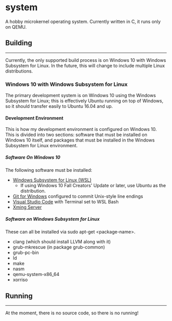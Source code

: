 # system
A hobby microkernel operating system. Currently written in C, it runs only on QEMU.

## Building
___
Currently, the only supported build process is on Windows 10 with Windows Subsystem for Linux. In the future, this will change to include multiple Linux distributions.
### Windows 10 with Windows Subsystem for Linux
The primary development system is on Windows 10 using the Windows Subsystem for Linux; this is effectively Ubuntu running on top of Windows, so it should transfer easily to Ubuntu 16.04 and up.
#### Development Environment
This is how my development environment is configured on Windows 10. This is divided into two sections: software that must be installed on Windows 10 itself, and packages that must be installed in the Windows Subsystem for Linux environment.
##### Software On Windows 10
The following software must be installed:
+ [Windows Subsystem for Linux (WSL)](https://docs.microsoft.com/en-us/windows/wsl/install-win10)
  + If using Windows 10 Fall Creators' Update or later, use Ubuntu as the distribution.
+ [Git for Windows](https://git-scm.com/download/) configured to commit Unix-style line endings
+ [Visual Studio Code](https://code.visualstudio.com/) with Terminal set to WSL Bash
+ [Xming Server](http://www.straightrunning.com/XmingNotes/)
##### Software on Windows Subsystem for Linux
These can all be installed via sudo apt-get \<package-name\>.
+ clang (which should install LLVM along with it)
+ grub-mkrescue (in package grub-common)
+ grub-pc-bin
+ ld
+ make
+ nasm
+ qemu-system-x86_64
+ xorriso

## Running
___
At the moment, there is no source code, so there is no running!
